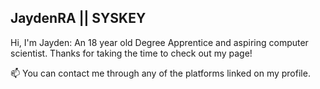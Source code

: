<h2>JaydenRA || SYSKEY</h2>
Hi, I'm Jayden: An 18 year old Degree Apprentice and aspiring computer scientist. 
Thanks for taking the time to check out my page!

📫 You can contact me through any of the platforms linked on my profile.
